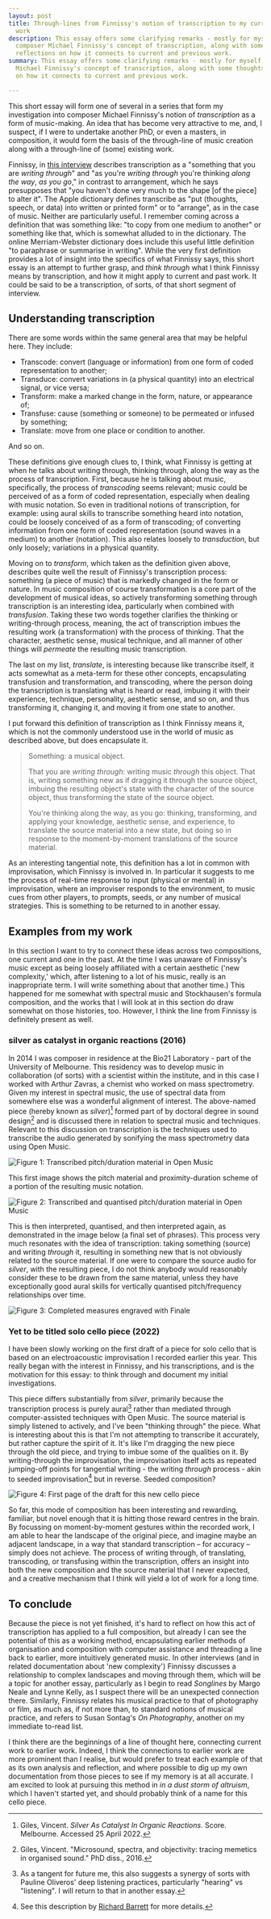 ```yaml
---
layout: post
title: Through-lines from Finnissy's notion of transcription to my current and past
  work
description: This essay offers some clarifying remarks - mostly for myself - about
  composer Michael Finnissy's concept of transcription, along with some thoughts and
  reflections on how it connects to current and previous work.
summary: This essay offers some clarifying remarks - mostly for myself - about composer
  Michael Finnissy's concept of transcription, along with some thoughts and reflections
  on how it connects to current and previous work.

---
```

This short essay will form one of several in a series that form my investigation into composer Michael Finnissy's notion of _transcription_ as a form of music-making. An idea that has become very attractive to me, and, I suspect, if I were to undertake another PhD, or even a masters, in composition, it would form the basis of the through-line of music creation along with a through-line of (some) existing work.

Finnissy, in [this interview](https://www.youtube.com/watch?v=3ZMCOw4hAZA) describes transcription as a "something that you are _writing through_" and "as you're _writing through_ you're thinking _along the way_, _as you go_," in contrast to arrangement, which he says presupposes that "you haven't done very much to the shape \[of the piece\] to alter it". The Apple dictionary defines transcribe as "put (thoughts, speech, or data) into written or printed form" or to "arrange", as in the case of music. Neither are particularly useful. I remember coming across a definition that was something like: "to copy from one medium to another" or something like that, which is somewhat alluded to in the dictionary. The online Merriam-Webster dictionary does include this useful little definition "to paraphrase or summarise in writing". While the very first definition provides a lot of insight into the specifics of what Finnissy says, this short essay is an attempt to further grasp, and _think through_ what I think Finnissy means by transcription, and how it might apply to current and past work. It could be said to be a transcription, of sorts, of that short segment of interview.

## Understanding transcription

There are some words within the same general area that may be helpful here. They include:

* Transcode: convert (language or information) from one form of coded representation to another;
* Transduce: convert variations in (a physical quantity) into an electrical signal, or vice versa;
* Transform: make a marked change in the form, nature, or appearance of;
* Transfuse: cause (something or someone) to be permeated or infused by something;
* Translate: move from one place or condition to another.

And so on.

These definitions give enough clues to, I think, what Finnissy is getting at when he talks about writing through, thinking through, along the way as the process of transcription. First, because he is talking about music, specifically, the process of _transcoding_ seems relevant; music could be perceived of as a form of coded representation, especially when dealing with music notation. So even in traditional notions of transcription, for example: using aural skills to transcribe something heard into notation, could be loosely conceived of as a form of transcoding; of converting information from one form of coded representation (sound waves in a medium) to another (notation). This also relates loosely to _transduction_, but only loosely; variations in a physical quantity.

Moving on to _transform_, which taken as the definition given above, describes quite well the result of Finnissy's transcription process: something (a piece of music) that is markedly changed in the form or nature. In music composition of course transformation is a core part of the development of musical ideas, so actively transforming something through transcription is an interesting idea, particularly when combined with _transfusion_. Taking these two words together clarifies the thinking or writing-through process, meaning, the act of transcription imbues the resulting work (a transformation) with the process of thinking. That the character, aesthetic sense, musical technique, and all manner of other things will _permeate_ the resulting music transcription.

The last on my list, _translate_, is interesting because like transcribe itself, it acts somewhat as a meta-term for these other concepts, encapsulating transfusion and transformation, and transcoding, where the person doing the transcription is translating what is heard or read, imbuing it with their experience, technique, personality, aesthetic sense, and so on, and thus transforming it, changing it, and moving it from one state to another.

I put forward this definition of transcription as I think Finnissy means it, which is not the commonly understood use in the world of music as described above, but does encapsulate it.

> Something: a musical object.
>
> That you are _writing through_: writing music _through_ this object. That is, writing something new as if dragging it through the source object, imbuing the resulting object's state with the character of the source object, thus transforming the state of the source object.
>
> You're thinking along the way, as you go: thinking, transforming, and applying your knowledge, aesthetic sense, and experience, to translate the source material into a new state, but doing so in response to the moment-by-moment translations of the source material.

As an interesting tangential note, this definition has a lot in common with improvisation, which Finnissy is involved in. In particular it suggests to me the process of real-time response to input (physical or mental) in improvisation, where an improviser responds to the environment, to music cues from other players, to prompts, seeds, or any number of musical strategies. This is something to be returned to in another essay.

## Examples from my work

In this section I want to try to connect these ideas across two compositions, one current and one in the past. At the time I was unaware of Finnissy's music except as being loosely affiliated with a certain aesthetic ('new complexity,' which, after listening to a lot of his music, really is an inappropriate term. I will write something about that another time.) This happened for me somewhat with spectral music and Stockhausen's formula composition, and the works that I will look at in this section do draw somewhat on those histories, too. However, I think the line from Finnissy is definitely present as well.

### silver as catalyst in organic reactions (2016)

In 2014 I was composer in residence at the Bio21 Laboratory - part of the University of Melbourne. This residency was to develop music in collaboration (of sorts) with a scientist within the institute, and in this case I worked with Arthur Zavras, a chemist who worked on mass spectrometry. Given my interest in spectral music, the use of spectral data from somewhere else was a wonderful alignment of interest. The above-named piece (hereby known as _silver_)[^1] formed part of by doctoral degree in sound design[^2] and is discussed there in relation to spectral music and techniques. Relevant to this discussion on transcription is the techniques used to transcribe the audio generated by sonifying the mass spectrometry data using Open Music.

![Figure 1: Transcribed pitch/duration material in Open Music](/uploads/pitch-duration.png)

This first image shows the pitch material and proximity-duration scheme of a portion of the resulting music notation.

![Figure 2: Transcribed and quantised pitch/duration material in Open Music](/uploads/pitch-quantised.png)

This is then interpreted, quantised, and then interpreted again, as demonstrated in the image below (a final set of phrases). This process very much resonates with the idea of transcription: taking something (source) and writing _through_ it, resulting in something new that is not obviously related to the source material. If one were to compare the source audio for _silver_, with the resulting piece, I do not think anybody would reasonably consider these to be drawn from the same material, unless they have exceptionally good aural skills for vertically quantised pitch/frequency relationships over time.

![Figure 3: Completed measures engraved with Finale](/uploads/transcribed.png)

### Yet to be titled solo cello piece (2022)

I have been slowly working on the first draft of a piece for solo cello that is based on an electroacoustic improvisation I recorded earlier this year. This really began with the interest in Finnissy, and his transcriptions, and is the motivation for this essay: to think through and document my initial investigations.

This piece differs substantially from _silver_, primarily because the transcription process is purely aural[^3] rather than mediated through computer-assisted techniques with Open Music. The source material is simply listened to actively, and I've been "thinking through" the piece. What is interesting about this is that I'm not attempting to transcribe it accurately, but rather capture the spirit of it. It's like I'm dragging the new piece through the old piece, and trying to imbue some of the qualities on it. By writing-through the improvisation, the improvisation itself acts as repeated jumping-off points for tangential writing - the writing _through_ process - akin to seeded improvisation[^4] but in reverse. Seeded composition?

![Figure 4: First page of the draft for this new cello piece](/uploads/for-cello.png π)

So far, this mode of composition has been interesting and rewarding, familiar, but novel enough that it is hitting those reward centres in the brain. By focussing on moment-by-moment gestures within the recorded work, I am able to hear the landscape of the original piece, and imagine maybe an adjacent landscape, in a way that standard transcription – for accuracy – simply does not achieve. The process of writing through, of translating, transcoding, or transfusing within the transcription, offers an insight into both the new composition and the source material that I never expected, and a creative mechanism that I think will yield a lot of work for a long time.

## To conclude

Because the piece is not yet finished, it's hard to reflect on how this act of transcription has applied to a full composition, but already I can see the potential of this as a working method, encapsulating earlier methods of organisation and composition with computer assistance and threading a line back to earlier, more intuitively generated music. In other interviews (and in related documentation about 'new complexity') Finnissy discusses a relationship to complex landscapes and moving through them, which will be a topic for another essay, particularly as I begin to read _Songlines_ by Margo Neale and Lynne Kelly, as I suspect there will be an unexpected connection there. Similarly, Finnissy relates his musical practice to that of photography or film, as much as, if not more than, to standard notions of musical practice, and refers to Susan Sontag's _On Photography_, another on my immediate to-read list.

I think there are the beginnings of a line of thought here, connecting current work to earlier work. Indeed, I think the connections to earlier work are more prominent than I realise, but would prefer to treat each example of that as its own analysis and reflection, and where possible to dig up my own documentation from those pieces to see if my memory is at all accurate. I am excited to look at pursuing this method in _in a dust storm of altruism_, which I haven't started yet, and should probably think of a name for this cello piece.

[^1]: Giles, Vincent. _Silver As Catalyst In Organic Reactions_. Score. Melbourne. Accessed 25 April 2022.
[^2]: Giles, Vincent. "Microsound, spectra, and objectivity: tracing memetics in organised sound." PhD diss., 2016.
[^3]: As a tangent for future me, this also suggests a synergy of sorts with Pauline Oliveros' deep listening practices, particularly "hearing" vs "listening". I will return to that in another essay.
[^4]: See this description by [Richard Barrett](https://www.pointofdeparture.org/PoD69/PoD69Barrett.html) for more details.